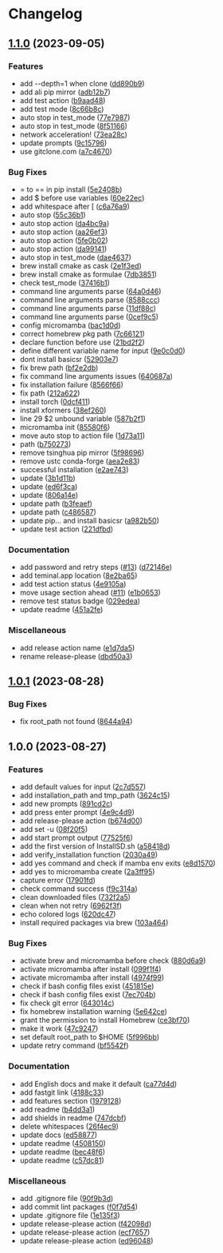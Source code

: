 # Changelog

## [1.1.0](https://github.com/wy-luke/StableDiffusion-Installer-For-Mac/compare/v1.0.1...v1.1.0) (2023-09-05)


### Features

* add --depth=1 when clone ([dd890b9](https://github.com/wy-luke/StableDiffusion-Installer-For-Mac/commit/dd890b95e744fd8b048d44736c8881079809e3fb))
* add ali pip mirror ([adb12b7](https://github.com/wy-luke/StableDiffusion-Installer-For-Mac/commit/adb12b79f6f46f708e079a8c67563dfbdd42b465))
* add test action ([b9aad48](https://github.com/wy-luke/StableDiffusion-Installer-For-Mac/commit/b9aad4800fa2578a882d21cf58b2111fb92dc42d))
* add test mode ([8c66b8c](https://github.com/wy-luke/StableDiffusion-Installer-For-Mac/commit/8c66b8c633a76cfd3d28e0eddeb0d43e547954c2))
* auto stop in test_mode ([77e7987](https://github.com/wy-luke/StableDiffusion-Installer-For-Mac/commit/77e79877cf192a6c3ceeef615c158617138ba4cf))
* auto stop in test_mode ([8f51166](https://github.com/wy-luke/StableDiffusion-Installer-For-Mac/commit/8f5116619287827686e4b289b9d3e005aa6c8d30))
* network acceleration! ([73ea28c](https://github.com/wy-luke/StableDiffusion-Installer-For-Mac/commit/73ea28ca2795b5999907b79a8a00317653f5dea1))
* update prompts ([9c15796](https://github.com/wy-luke/StableDiffusion-Installer-For-Mac/commit/9c1579622b661463b551b6cd179c62f2ec3c5b96))
* use gitclone.com ([a7c4670](https://github.com/wy-luke/StableDiffusion-Installer-For-Mac/commit/a7c46707a3bb70c51e044c12dbb55a804d7379ae))


### Bug Fixes

* = to == in pip install ([5e2408b](https://github.com/wy-luke/StableDiffusion-Installer-For-Mac/commit/5e2408b346b0f0ea38056d74c8a0bd554f71af9f))
* add $ before use variables ([60e22ec](https://github.com/wy-luke/StableDiffusion-Installer-For-Mac/commit/60e22ec119d0d3c1940824f99b521bba59555378))
* add whitespace after [ ([c6a76a9](https://github.com/wy-luke/StableDiffusion-Installer-For-Mac/commit/c6a76a9ea15533295c51f71e504b926e31860154))
* auto stop ([55c36b1](https://github.com/wy-luke/StableDiffusion-Installer-For-Mac/commit/55c36b1da119a1541360629c65205ed8a67a6cc6))
* auto stop action ([da4bc9a](https://github.com/wy-luke/StableDiffusion-Installer-For-Mac/commit/da4bc9a3f52dc297b889256d8493032867cc851b))
* auto stop action ([aa26ef3](https://github.com/wy-luke/StableDiffusion-Installer-For-Mac/commit/aa26ef309dbfc9e742c6ab496296415792381d7e))
* auto stop action ([5fe0b02](https://github.com/wy-luke/StableDiffusion-Installer-For-Mac/commit/5fe0b023b94e88b05b90a0998e0caf43ae97d3a5))
* auto stop action ([da99141](https://github.com/wy-luke/StableDiffusion-Installer-For-Mac/commit/da99141c1a40be9ffd5d3dcb55bcf53779fe6c2b))
* auto stop in test_mode ([dae4637](https://github.com/wy-luke/StableDiffusion-Installer-For-Mac/commit/dae4637807446c497a2c304f7048b645599da414))
* brew install cmake as cask ([2e1f3ed](https://github.com/wy-luke/StableDiffusion-Installer-For-Mac/commit/2e1f3edd2e43a63b3124e6101e6bcdb6ee23da73))
* brew install cmake as formulae ([7db3851](https://github.com/wy-luke/StableDiffusion-Installer-For-Mac/commit/7db3851e24a3c4a27d9736038b32837aa9ac76ea))
* check test_mode ([37416b1](https://github.com/wy-luke/StableDiffusion-Installer-For-Mac/commit/37416b17751703ef82ccf351c847ecb040020197))
* command line arguments parse ([64a0d46](https://github.com/wy-luke/StableDiffusion-Installer-For-Mac/commit/64a0d468b06f5a6cb4b991c23a2bb7ff49addd3e))
* command line arguments parse ([8588ccc](https://github.com/wy-luke/StableDiffusion-Installer-For-Mac/commit/8588ccc96686134e1c5475a3da57ed8a8b1bfa64))
* command line arguments parse ([11df88c](https://github.com/wy-luke/StableDiffusion-Installer-For-Mac/commit/11df88c9fc2116db8260ea1034edf9afea151335))
* command line arguments parse ([0cef9c5](https://github.com/wy-luke/StableDiffusion-Installer-For-Mac/commit/0cef9c598929358e9bf888f9749b6a2f16331b45))
* config micromamba ([bac1d0d](https://github.com/wy-luke/StableDiffusion-Installer-For-Mac/commit/bac1d0d3828efefbc5499afb60c30d46c253f993))
* correct homebrew pkg path ([7c66121](https://github.com/wy-luke/StableDiffusion-Installer-For-Mac/commit/7c661215f2288f138a10f7a5b19af39fc233b7b0))
* declare function before use ([21bd2f2](https://github.com/wy-luke/StableDiffusion-Installer-For-Mac/commit/21bd2f24a8939dead4f4564e0ccc410849b86852))
* define different variable name for input ([9e0c0d0](https://github.com/wy-luke/StableDiffusion-Installer-For-Mac/commit/9e0c0d06190bbaf85e604fb62c6c1ee06470eff9))
* dont install basicsr ([52903e7](https://github.com/wy-luke/StableDiffusion-Installer-For-Mac/commit/52903e78ff33fd405e1328f8aa54dceecf95a6f6))
* fix brew path ([bf2e2db](https://github.com/wy-luke/StableDiffusion-Installer-For-Mac/commit/bf2e2db6ab1c97793023113e4d712319756ecdc7))
* fix command line arguments issues ([640687a](https://github.com/wy-luke/StableDiffusion-Installer-For-Mac/commit/640687a01fe99e889a7360897d5bc18247152dee))
* fix installation failure ([8566f66](https://github.com/wy-luke/StableDiffusion-Installer-For-Mac/commit/8566f66110cd16ca6ebe64420c97c441523e3b46))
* fix path ([212a622](https://github.com/wy-luke/StableDiffusion-Installer-For-Mac/commit/212a622f51d2ccd4bc7139aeeb3b6b5ed4cc81b0))
* install torch ([0dcf411](https://github.com/wy-luke/StableDiffusion-Installer-For-Mac/commit/0dcf41191319ba86db7a3a4b97a10b81a5b968af))
* install xformers ([38ef260](https://github.com/wy-luke/StableDiffusion-Installer-For-Mac/commit/38ef260c0353fb1ad540e2062f59632568b8261c))
* line 29 $2 unbound variable ([587b2f1](https://github.com/wy-luke/StableDiffusion-Installer-For-Mac/commit/587b2f1e0c346ed2b2ca6a9408578adec96cba9a))
* micromamba init ([85580f6](https://github.com/wy-luke/StableDiffusion-Installer-For-Mac/commit/85580f62e3cbca4adf60de96451215d2a88c9858))
* move auto stop to action file ([1d73a11](https://github.com/wy-luke/StableDiffusion-Installer-For-Mac/commit/1d73a11b4242bb5485dd8bddfd17168c6200b232))
* path ([b750273](https://github.com/wy-luke/StableDiffusion-Installer-For-Mac/commit/b7502738071e11c8dfa045706f4fde44722bd026))
* remove tsinghua pip mirror ([5f98696](https://github.com/wy-luke/StableDiffusion-Installer-For-Mac/commit/5f986962baff7d025e96912de6a09a94150d427e))
* remove ustc conda-forge ([aea2e83](https://github.com/wy-luke/StableDiffusion-Installer-For-Mac/commit/aea2e834e7937ba221a7ce8d3d83ac40e53e2c5d))
* successful installation ([e2ae743](https://github.com/wy-luke/StableDiffusion-Installer-For-Mac/commit/e2ae743e2e0dd62307d61bc77d2b5604edf537d4))
* update ([3b1d11b](https://github.com/wy-luke/StableDiffusion-Installer-For-Mac/commit/3b1d11b9c8b53127b0e2f2f2de1376ddfdf92022))
* update ([ed6f3ca](https://github.com/wy-luke/StableDiffusion-Installer-For-Mac/commit/ed6f3ca584b3158620db40934300e6d19d077144))
* update ([806a14e](https://github.com/wy-luke/StableDiffusion-Installer-For-Mac/commit/806a14ef3b395f62d0ebbdc56b70115676c51b33))
* update path ([b3feaef](https://github.com/wy-luke/StableDiffusion-Installer-For-Mac/commit/b3feaefe54ee6d878b5a847cb46a5d96d1a09827))
* update path ([c486587](https://github.com/wy-luke/StableDiffusion-Installer-For-Mac/commit/c4865871cf03ee30544ecf3297ba85f618e31058))
* update pip... and install basicsr ([a982b50](https://github.com/wy-luke/StableDiffusion-Installer-For-Mac/commit/a982b5041773cca17bfba2d89ed30acaafcb936e))
* update test action ([221dfbd](https://github.com/wy-luke/StableDiffusion-Installer-For-Mac/commit/221dfbde56c65aed5639935dfa6ae6c72404586b))


### Documentation

* add password and retry steps ([#13](https://github.com/wy-luke/StableDiffusion-Installer-For-Mac/issues/13)) ([d72146e](https://github.com/wy-luke/StableDiffusion-Installer-For-Mac/commit/d72146e18b93e147766b719861a8c9725c65f4ac))
* add teminal.app location ([8e2ba65](https://github.com/wy-luke/StableDiffusion-Installer-For-Mac/commit/8e2ba65bfe54318df8769a12d09468ca4c187361))
* add test action status ([4e9105a](https://github.com/wy-luke/StableDiffusion-Installer-For-Mac/commit/4e9105ad6eda35f4e82261bc1bcc4ef0cb0e7108))
* move usage section ahead ([#11](https://github.com/wy-luke/StableDiffusion-Installer-For-Mac/issues/11)) ([e1b0653](https://github.com/wy-luke/StableDiffusion-Installer-For-Mac/commit/e1b06530d748195f4553188bbce0e17684490699))
* remove test status badge ([029edea](https://github.com/wy-luke/StableDiffusion-Installer-For-Mac/commit/029edea22b6a9359f500756044873448062cc131))
* update readme ([451a2fe](https://github.com/wy-luke/StableDiffusion-Installer-For-Mac/commit/451a2fecf77beb064f0fd553b4763ece70f1aa47))


### Miscellaneous

* add release action name ([e1d7da5](https://github.com/wy-luke/StableDiffusion-Installer-For-Mac/commit/e1d7da5e6af6e62291fc2891ae5a532a4604c975))
* rename release-please ([dbd50a3](https://github.com/wy-luke/StableDiffusion-Installer-For-Mac/commit/dbd50a37d9e61bd0697f9a2a27d8034bdc0e7368))

## [1.0.1](https://github.com/wy-luke/StableDiffusion-Installer-For-Mac/compare/v1.0.0...v1.0.1) (2023-08-28)


### Bug Fixes

* fix root_path not found ([8644a94](https://github.com/wy-luke/StableDiffusion-Installer-For-Mac/commit/8644a94de723eb1b00db31725b7f6ebe1dc70993))

## 1.0.0 (2023-08-27)


### Features

* add default values for input ([2c7d557](https://github.com/wy-luke/StableDiffusion-Installer-For-Mac/commit/2c7d55792e8c278e89a768f4e48ff7b30c5619e2))
* add installation_path and tmp_path ([3624c15](https://github.com/wy-luke/StableDiffusion-Installer-For-Mac/commit/3624c154c7c7704bf00ef6d4fe1bcf4c5272451e))
* add new prompts ([891cd2c](https://github.com/wy-luke/StableDiffusion-Installer-For-Mac/commit/891cd2c1412ed3dfd4a742ef5db57c3db72f4e02))
* add press enter prompt ([4e9c4d9](https://github.com/wy-luke/StableDiffusion-Installer-For-Mac/commit/4e9c4d984432485f59d92646dd8a0121ec2e7a41))
* add release-please action ([b674d00](https://github.com/wy-luke/StableDiffusion-Installer-For-Mac/commit/b674d00e40a93894a10ee9738802d66f3790c112))
* add set -u ([08f20f5](https://github.com/wy-luke/StableDiffusion-Installer-For-Mac/commit/08f20f5d8d1083db6d3c661866fe94a3aeeea27e))
* add start prompt output ([77525f6](https://github.com/wy-luke/StableDiffusion-Installer-For-Mac/commit/77525f6dc007bf4564cd7b54d0063ab9decbaad9))
* add the first version of InstallSD.sh ([a58418d](https://github.com/wy-luke/StableDiffusion-Installer-For-Mac/commit/a58418d67acb9dafc7aaa35338162dd11212df0a))
* add verify_installation function ([2030a49](https://github.com/wy-luke/StableDiffusion-Installer-For-Mac/commit/2030a49ce0913d5f775f503162de089009c0ac58))
* add yes command and check if mamba env exits ([e8d1570](https://github.com/wy-luke/StableDiffusion-Installer-For-Mac/commit/e8d1570b1f59131a3acc33db3e7d5b8e42d219a6))
* add yes to micromamba create ([2a3ff95](https://github.com/wy-luke/StableDiffusion-Installer-For-Mac/commit/2a3ff9553c32543be3b8ae5c442dcc91bbd53eb7))
* capture error ([17901fd](https://github.com/wy-luke/StableDiffusion-Installer-For-Mac/commit/17901fd6ee43f25eef9cfa538a1ea6389cfa817b))
* check command success ([f9c314a](https://github.com/wy-luke/StableDiffusion-Installer-For-Mac/commit/f9c314a2ff2b7cea9ba192cbc79d0b5ae812ba05))
* clean downloaded files ([732f2a5](https://github.com/wy-luke/StableDiffusion-Installer-For-Mac/commit/732f2a572fe242109103f3e023d3e1e4775d9cba))
* clean when not retry ([6962f3f](https://github.com/wy-luke/StableDiffusion-Installer-For-Mac/commit/6962f3fe154a7b32397dda88636f31f2a7d7e9ff))
* echo colored logs ([620dc47](https://github.com/wy-luke/StableDiffusion-Installer-For-Mac/commit/620dc47d627e6fc7e8228d3faa6b13ce2ec2750a))
* install required packages via brew ([103a464](https://github.com/wy-luke/StableDiffusion-Installer-For-Mac/commit/103a464cbf87b38277e70ace31f69eae05b8cc7e))


### Bug Fixes

* activate brew and micromamba before check ([880d6a9](https://github.com/wy-luke/StableDiffusion-Installer-For-Mac/commit/880d6a9827624a927a44a5818e6a750ec1b7f7e2))
* activate micromamba after install ([099f1f4](https://github.com/wy-luke/StableDiffusion-Installer-For-Mac/commit/099f1f46813975d7df67f2cf43f6c698f185cf3f))
* activate micromamba after install ([4974f99](https://github.com/wy-luke/StableDiffusion-Installer-For-Mac/commit/4974f99c7a55fe8728ec146170225b45f7e8054c))
* check if bash config files exist ([451815e](https://github.com/wy-luke/StableDiffusion-Installer-For-Mac/commit/451815e0eb661f29faf2f4cb1a2a222026a34fac))
* check if bash config files exist ([7ec704b](https://github.com/wy-luke/StableDiffusion-Installer-For-Mac/commit/7ec704bf2efcc62d236a41233d85e6688b54a351))
* fix check git error ([643014c](https://github.com/wy-luke/StableDiffusion-Installer-For-Mac/commit/643014cfa41b8cbdd2e6d58cebc8ff1b93c5a16e))
* fix homebrew installation warning ([5e642ce](https://github.com/wy-luke/StableDiffusion-Installer-For-Mac/commit/5e642ce64dd988406ef6b6e44787ee58fe5a18f8))
* grant the permission to install Homebrew ([ce3bf70](https://github.com/wy-luke/StableDiffusion-Installer-For-Mac/commit/ce3bf70c17a20bbf37e2ad34f85b8185a389b093))
* make it work ([47c9247](https://github.com/wy-luke/StableDiffusion-Installer-For-Mac/commit/47c924774a5b672553568f32292ec522b3d80324))
* set default root_path to $HOME ([5f996bb](https://github.com/wy-luke/StableDiffusion-Installer-For-Mac/commit/5f996bb3cc6408d8486dd0e0bf4db4c74148db16))
* update retry command ([bf5542f](https://github.com/wy-luke/StableDiffusion-Installer-For-Mac/commit/bf5542fcb1e49fc8ef209b444785fa267338def2))


### Documentation

* add English docs and make it default ([ca77d4d](https://github.com/wy-luke/StableDiffusion-Installer-For-Mac/commit/ca77d4d48ec6b478bf0f710e3507fcb947530195))
* add fastgit link ([4188c33](https://github.com/wy-luke/StableDiffusion-Installer-For-Mac/commit/4188c33618f434e8e0ecb2f64e4028045e5cd6de))
* add features section ([1979128](https://github.com/wy-luke/StableDiffusion-Installer-For-Mac/commit/1979128727201060eb93aadd28323f8583106af2))
* add readme ([b4dd3a1](https://github.com/wy-luke/StableDiffusion-Installer-For-Mac/commit/b4dd3a1f654f7abbe4680fd298079ac5a2c9bbd8))
* add shields in readme ([747dcbf](https://github.com/wy-luke/StableDiffusion-Installer-For-Mac/commit/747dcbf310bed12e4bf318c6c01f0b6f1df3ef33))
* delete whitespaces ([26f4ec9](https://github.com/wy-luke/StableDiffusion-Installer-For-Mac/commit/26f4ec99da955820010f728706776425ae33b827))
* update docs ([ed58877](https://github.com/wy-luke/StableDiffusion-Installer-For-Mac/commit/ed58877327af1717cb5645ae320bff976f50fd08))
* update readme ([4508150](https://github.com/wy-luke/StableDiffusion-Installer-For-Mac/commit/45081504db3a02806cf98c9b1e916e82c70ec227))
* update readme ([bec48f6](https://github.com/wy-luke/StableDiffusion-Installer-For-Mac/commit/bec48f6c6316ca6797ea62fd2e006716cd892aa5))
* update readme ([c57dc81](https://github.com/wy-luke/StableDiffusion-Installer-For-Mac/commit/c57dc81a2d869d12b20d4b9731df8c6c588d8223))


### Miscellaneous

* add .gitignore file ([90f9b3d](https://github.com/wy-luke/StableDiffusion-Installer-For-Mac/commit/90f9b3d60789db02a6eda73d42c498c8b629e5b5))
* add commit lint packages ([f0f7d54](https://github.com/wy-luke/StableDiffusion-Installer-For-Mac/commit/f0f7d5434d62d379c4ab2a5d7000fd7fc6e7cfbc))
* update .gitignore file ([1e135f3](https://github.com/wy-luke/StableDiffusion-Installer-For-Mac/commit/1e135f32b1996592dc79e9a732c2619d76553621))
* update release-please action ([f42098d](https://github.com/wy-luke/StableDiffusion-Installer-For-Mac/commit/f42098d56745874fec632b4cfa46799db507f076))
* update release-please action ([ecf7657](https://github.com/wy-luke/StableDiffusion-Installer-For-Mac/commit/ecf7657efb50636949f0bc870aaefb5d37533c43))
* update release-please action ([ed96048](https://github.com/wy-luke/StableDiffusion-Installer-For-Mac/commit/ed96048cf67566b871d3d964851845b1b0d05f4d))
